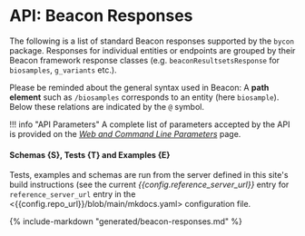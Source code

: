 # API: Beacon Responses

The following is a list of standard Beacon responses supported by the `bycon` package.
Responses for individual entities or endpoints are grouped by their Beacon framework
response classes (e.g. `beaconResultsetsResponse` for `biosamples`, `g_variants` etc.).


Please be reminded about the general syntax used in Beacon: A **path element** such
as `/biosamples` corresponds to an entity (here `biosample`). Below these relations
are indicated by the `@` symbol.

!!! info "API Parameters"
    A complete list of parameters accepted by the API is provided on the [_Web and Command Line Parameters_](API-parameters.md) page.

#### Schemas **{S}**, Tests **{T}** and Examples **{E}**

Tests, examples and schemas are run from the server defined in this site's build instructions
(see the current _{{config.reference_server_url}}_ entry for `reference_server_url` entry in the <{{config.repo_url}}/blob/main/mkdocs.yaml> configuration file.

{%
    include-markdown "generated/beacon-responses.md"
%}

